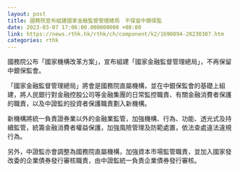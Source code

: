 ```yaml
---
layout: post
title: 國務院宣布組建國家金融監督管理總局　不保留中銀保監
date: 2023-03-07 17:06:00.000000000 +08:00
link: https://news.rthk.hk/rthk/ch/component/k2/1690894-20230307.htm
categories: rthk
---
```


國務院公布「國家機構改革方案」，宣布組建「國家金融監督管理總局」，不再保留中銀保監會。

「國家金融監督管理總局」將會是國務院直屬機構，並在中銀保監會的基礎上組建，將人民銀行對金融控股公司等金融集團的日常監控職責、有關金融消費者保護的職責，以及中證監的投資者保護職責劃入新機構。

新機構將統一負責證券業以外的金融業監管，加強機構、行為、功能、透光式及持續監管，統籌金融消費者權益保護，加強風險管理及防範處置，依法查處違法違規行為。

另外，中證監亦會調整為國務院直屬機構，加強資本市場監管職責，並加入國家發改委的企業債券發行審核職責，由中證監統一負責企業債券發行審核。
